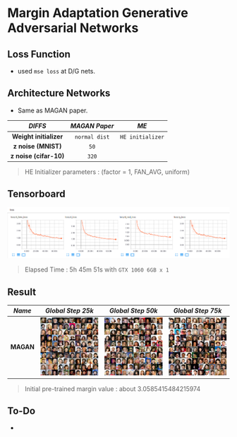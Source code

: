# Margin Adaptation Generative Adversarial Networks

## Loss Function

* used ``mse loss`` at D/G nets.

## Architecture Networks

* Same as MAGAN paper.

*DIFFS* | *MAGAN Paper* | *ME*  |
 :---:  |     :---:      | :---: |
 **Weight initializer** | ``normal dist`` | ``HE initializer`` |
 **z noise (MNIST)** | ``50`` | `` `` |
 **z noise (cifar-10)** | ``320`` | `` `` |
  
> HE Initializer parameters       : (factor = 1, FAN_AVG, uniform)

## Tensorboard

![result](./magan_tb.png)

> Elapsed Time : 5h 45m 51s with ``GTX 1060 6GB x 1``

## Result

*Name* | *Global Step 25k* | *Global Step 50k* | *Global Step 75k*
:---: | :---: | :---: | :---:
**MAGAN**      | ![img](./gen_img/train_00025000.png) | ![img](./gen_img/train_00050000.png) | ![img](./gen_img/train_00075000.png)

> Initial pre-trained margin value : about 3.0585415484215974

## To-Do
* 